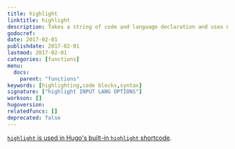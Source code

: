 ```yaml
---
title: highlight
linktitle: highlight
description: Takes a string of code and language declaration and uses Chroma to return syntax-highlighted HTML.
godocref:
date: 2017-02-01
publishdate: 2017-02-01
lastmod: 2017-02-01
categories: [functions]
menu:
  docs:
    parent: "functions"
keywords: [highlighting,code blocks,syntax]
signature: ["highlight INPUT LANG OPTIONS"]
workson: []
hugoversion:
relatedfuncs: []
deprecated: false
---
```


[`highlight` is used in Hugo's built-in `highlight` shortcode][highlight].


[highlight]: /content-management/shortcodes/#highlight
[installpygments]: /getting-started/installing/#installing-pygments-optional
[syntax]: /content-management/syntax-highlighting/
